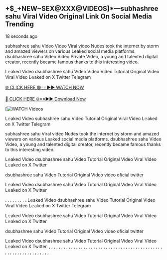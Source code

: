 ## +$_+NEW~SEX@XXX@VIDEOS]*—subhashree sahu Viral Video Original Link On Social Media Trending

18 seconds ago

subhashree sahu Video Video Viral video Nudes took the internet by storm and amazed viewers on various Leaked social media platforms. dsubhashree sahu Video Video Private Video, a young and talented digital creator, recently became famous thanks to this interesting video.

L𝚎aked Video dsubhashree sahu Video Video Video Tutorial Original Video Viral Video L𝚎aked on X Twitter Telegram

[🌐 CLICK HERE 🟢==►► WATCH NOW](https://cutt.ly/te57wshS)

[🔴 CLICK HERE 🌐==►► Download Now](https://cutt.ly/te57wshS)

[![WATCH Videos](https://cutt.ly/te57wshS)

L𝚎aked Video subhashree sahu  Video Tutorial Original Viral Video L𝚎aked on X Twitter Telegram

subhashree sahu Viral video Nudes took the internet by storm and amazed viewers on various Leaked social media platforms. dsubhashree sahu Video Video, a young and talented digital creator, recently became famous thanks to this interesting video.

L𝚎aked Video dsubhashree sahu Video Tutorial Original Video Viral Video L𝚎aked on X Twitter

dsubhashree sahu Video Tutorial Original Video video oficial twitter

L𝚎aked Video dsubhashree sahu  Video Tutorial Original Video Viral Video L𝚎aked on X Twitter

. . . . . . . . . L𝚎aked Video dsubhashree sahu Video Tutorial Original Video Viral Video L𝚎aked on X Twitter Telegram

L𝚎aked Video dsubhashree sahu Video Tutorial Original Video Viral Video L𝚎aked on X Twitter

dsubhashree sahu Video Tutorial Original Video video oficial twitter

L𝚎aked Video dsubhashree sahu Video Tutorial Original Video Viral Video L𝚎aked on X Twitter.
,
,
,
,
,
,
,
,
,
,
,
,
,
,
,
,
,
,
,
,
,
,
,
,
,
,
,
,
,
,
,
,
,
,
,
,
,
,
,
,
,
,
,
,
,
,
,
,
,
,
,
,
,
,
,
,
,
,
,
,
,
,
,
,